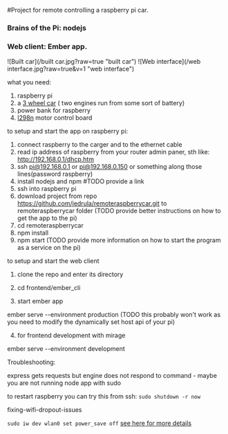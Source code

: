 #Project for remote controlling a raspberry pi car. 
### Brains of the Pi: nodejs
### Web client: Ember app.

![Built car](/built car.jpg?raw=true "built car")
![Web interface](/web interface.jpg?raw=true&v=1 "web interface")

what you need:

1. raspberry pi
2. a [3 wheel car](https://github.com/jedrula/remoteraspberrycar/blob/master/car_image.jpg) ( two engines run from some sort of battery)
3. power bank for raspberry
4. [l298n](https://github.com/jedrula/remoteraspberrycar/blob/master/l298n.jpg) motor control board

to setup and start the app on raspberry pi:

1. connect raspberry to the carger and to the ethernet cable
2. read ip address of raspberry from your router admin paner, sth like: http://192.168.0.1/dhcp.htm
3. ssh pi@192.168.0.1 or pi@192.168.0.150 or something along those lines(password raspberry)
4. install nodejs and npm #TODO provide a link
5. ssh into raspberry pi
6. download project from repo https://github.com/jedrula/remoteraspberrycar.git to remoteraspberrycar folder (TODO provide better instructions on how to get the app to the pi)
7. cd remoteraspberrycar
8. npm install
9. npm start (TODO provide more information on how to start the program as a service on the pi)


to setup and start the web client 

1. clone the repo and enter its directory

2. cd frontend/ember_cli

3. start ember app

  ember serve --environment production (TODO this probably won't work as you need to modify the dynamically set host api of your pi)  

4. for frontend development with mirage

  ember serve --environment development


Troubleshooting:

  express gets requests but engine does not respond to command - maybe you are not running node app with sudo

  to restart raspberry you can try this from ssh:
  `sudo shutdown -r now`

  fixing-wifi-dropout-issues
  
  `sudo iw dev wlan0 set power_save off`
    [see here for more details](http://qdosmsq.dunbar-it.co.uk/blog/2016/03/does-your-raspberry-pi-3-lose-wifi-connections-after-a-while/)  
   
